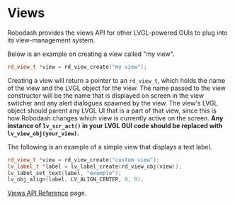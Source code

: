 # Views

Robodash provides the views API for other LVGL-powered GUIs to plug into its
view-management system.

Below is an example on creating a view called "my view".

```cpp
rd_view_t *view = rd_view_create("my view");
```

Creating a view will return a pointer to an `rd_view_t`, which holds the name of
the view and the LVGL object for the view. The name passed to the view
constructor will be the name that is displayed on screen in the view switcher
and any alert dialogues spawned by the view. The view's LVGL object should
parent any LVGL UI that is a part of that view, since this is how Robodash
changes which view is currently active on the screen. **Any instance of
`lv_scr_act()` in your LVGL GUI code should be replaced with
`lv_view_obj(your_view)`.**

The following is an example of a simple view that displays a text label.

```cpp
rd_view_t *view = rd_view_create("custom view");
lv_label_t *label = lv_label_create(rd_view_obj(view));
lv_label_set_text(label, "example");
lv_obj_align(label, LV_ALIGN_CENTER, 0, 0);
```

[Views API Reference](../../api/core.md) page.
